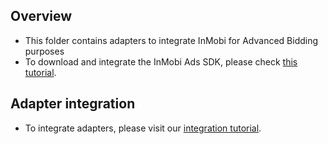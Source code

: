 ## Overview
  * This folder contains adapters to integrate InMobi for Advanced Bidding purposes
  * To download and integrate the InMobi Ads SDK, please check [this tutorial](https://support.inmobi.com/monetize/android-guidelines/#page__getting-started-with-android-sdk).

## Adapter integration
  * To integrate adapters, please visit our [integration tutorial](https://developers.mopub.com/docs/android/integrating-networks/).